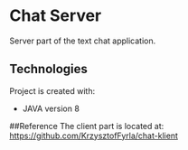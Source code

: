 # Chat Server
Server part of the text chat application.

## Technologies
Project is created with:
* JAVA version 8

##Reference
The client part is located at:
https://github.com/KrzysztofFyrla/chat-klient

